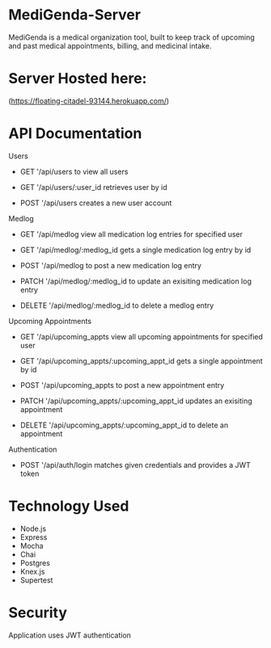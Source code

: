 # **MediGenda-Server**

MediGenda is a medical organization tool, built to keep track of upcoming and past medical appointments, billing, and medicinal intake. 

# Server Hosted here:

(https://floating-citadel-93144.herokuapp.com/)

# API Documentation

Users

* GET '/api/users to view all users

* GET '/api/users/:user_id retrieves user by id

* POST '/api/users creates a new user account

Medlog

* GET '/api/medlog view all medication log entries for specified user

* GET '/api/medlog/:medlog_id gets a single medication log entry by id

* POST '/api/medlog to post a new medication log entry

* PATCH '/api/medlog/:medlog_id to update an exisiting medication log entry

* DELETE '/api/medlog/:medlog_id to delete a medlog entry

Upcoming Appointments

* GET '/api/upcoming_appts view all upcoming appointments for specified user

* GET '/api/upcoming_appts/:upcoming_appt_id gets a single appointment by id

* POST '/api/upcoming_appts to post a new appointment entry

* PATCH '/api/upcoming_appts/:upcoming_appt_id updates an exisiting appointment

* DELETE '/api/upcoming_appts/:upcoming_appt_id to delete an appointment

Authentication

* POST '/api/auth/login matches given credentials and provides a JWT token

# Technology Used 

* Node.js
* Express
* Mocha
* Chai
* Postgres
* Knex.js
* Supertest

# Security 

Application uses JWT authentication





